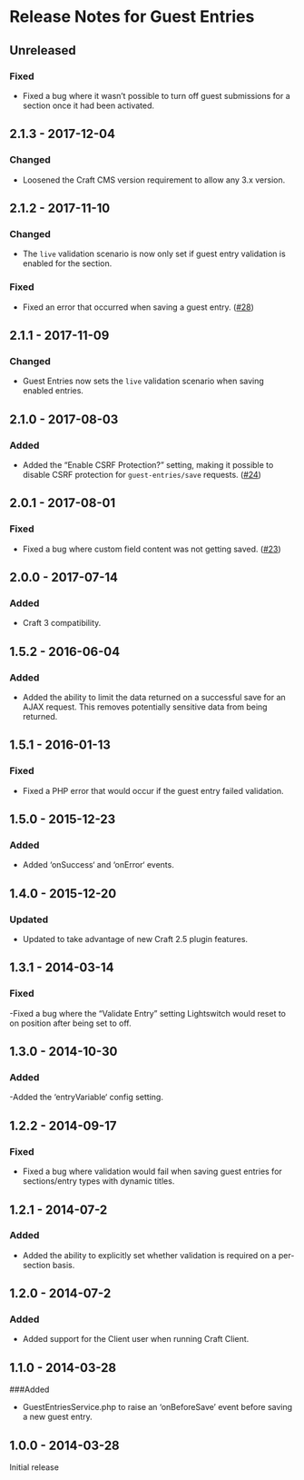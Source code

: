 # Release Notes for Guest Entries

## Unreleased

### Fixed
- Fixed a bug where it wasn’t possible to turn off guest submissions for a section once it had been activated.

## 2.1.3 - 2017-12-04

### Changed
- Loosened the Craft CMS version requirement to allow any 3.x version.

## 2.1.2 - 2017-11-10

### Changed
- The `live` validation scenario is now only set if guest entry validation is enabled for the section.

### Fixed
- Fixed an error that occurred when saving a guest entry. ([#28](https://github.com/craftcms/guest-entries/issues/28))

## 2.1.1 - 2017-11-09

### Changed
- Guest Entries now sets the `live` validation scenario when saving enabled entries.

## 2.1.0 - 2017-08-03

### Added
- Added the “Enable CSRF Protection?” setting, making it possible to disable CSRF protection for `guest-entries/save` requests. ([#24](https://github.com/craftcms/guest-entries/issues/24)) 

## 2.0.1 - 2017-08-01

### Fixed
- Fixed a bug where custom field content was not getting saved. ([#23](https://github.com/craftcms/guest-entries/issues/23))

## 2.0.0 - 2017-07-14

### Added
- Craft 3 compatibility.

## 1.5.2 - 2016-06-04

### Added
- Added the ability to limit the data returned on a successful save for an AJAX request. This removes potentially sensitive data from being returned.

## 1.5.1 - 2016-01-13

### Fixed
- Fixed a PHP error that would occur if the guest entry failed validation.

## 1.5.0 - 2015-12-23

### Added
 - Added ‘onSuccess‘ and ‘onError‘ events.

## 1.4.0 - 2015-12-20

### Updated
- Updated to take advantage of new Craft 2.5 plugin features.

## 1.3.1 - 2014-03-14

### Fixed
-Fixed a bug where the “Validate Entry” setting Lightswitch would reset to on position after being set to off.

## 1.3.0 - 2014-10-30

### Added
-Added the ‘entryVariable‘ config setting.

## 1.2.2 - 2014-09-17

### Fixed
- Fixed a bug where validation would fail when saving guest entries for sections/entry types with dynamic titles.
## 1.2.1 - 2014-07-2

### Added
- Added the ability to explicitly set whether validation is required on a per-section basis.

## 1.2.0 - 2014-07-2

### Added
- Added support for the Client user when running Craft Client.

## 1.1.0 - 2014-03-28

###Added
- GuestEntriesService.php to raise an ‘onBeforeSave’ event before saving a new guest entry.

## 1.0.0 - 2014-03-28

Initial release
